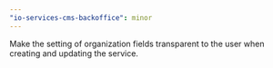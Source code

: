 ```yaml
---
"io-services-cms-backoffice": minor
---
```


Make the setting of organization fields transparent to the user when creating and updating the service.
